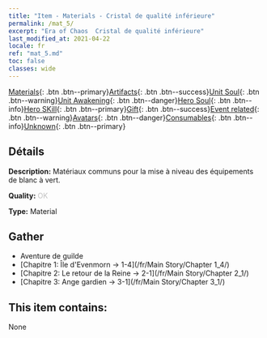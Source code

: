 ```yaml
---
title: "Item - Materials - Cristal de qualité inférieure"
permalink: /mat_5/
excerpt: "Era of Chaos  Cristal de qualité inférieure"
last_modified_at: 2021-04-22
locale: fr
ref: "mat_5.md"
toc: false
classes: wide
---
```

 [Materials](/ItemsFR/){: .btn .btn--primary}[Artifacts](/ItemsFR/Artifacts/){: .btn .btn--success}[Unit Soul](/ItemsFR/UnitSoul/){: .btn .btn--warning}[Unit Awakening](/ItemsFR/UnitAwakening/){: .btn .btn--danger}[Hero Soul](/ItemsFR/HeroSoul/){: .btn .btn--info}[Hero SKill](/ItemsFR/HeroSkill/){: .btn .btn--primary}[Gift](/ItemsFR/Gift/){: .btn .btn--success}[Event related](/ItemsFR/Events/){: .btn .btn--warning}[Avatars](/ItemsFR/Avatars/){: .btn .btn--danger}[Consumables](/ItemsFR/Consumables/){: .btn .btn--info}[Unknown](/ItemsFR/Unknown/){: .btn .btn--primary}

## Détails
 **Description:** Matériaux communs pour la mise à niveau des équipements de blanc à vert.

 **Quality:** <span style="color: #C0C0C0">OK</span>

 **Type:** Material

## Gather

*    Aventure de guilde 
*    [Chapitre 1: Île d'Evenmorn -> 1-4](/fr/Main Story/Chapter 1_4/) 
*    [Chapitre 2: Le retour de la Reine -> 2-1](/fr/Main Story/Chapter 2_1/) 
*    [Chapitre 3: Ange gardien -> 3-1](/fr/Main Story/Chapter 3_1/) 

## This item contains:

  None

